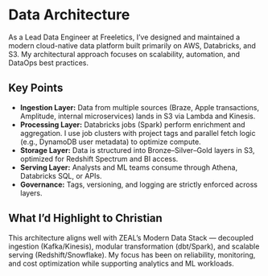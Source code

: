 # Data Architecture

As a Lead Data Engineer at Freeletics, I’ve designed and maintained a modern cloud-native data platform built primarily on AWS, Databricks, and S3. My architectural approach focuses on scalability, automation, and DataOps best practices.

## Key Points

- **Ingestion Layer:** Data from multiple sources (Braze, Apple transactions, Amplitude, internal microservices) lands in S3 via Lambda and Kinesis.
- **Processing Layer:** Databricks jobs (Spark) perform enrichment and aggregation. I use job clusters with project tags and parallel fetch logic (e.g., DynamoDB user metadata) to optimize compute.
- **Storage Layer:** Data is structured into Bronze–Silver–Gold layers in S3, optimized for Redshift Spectrum and BI access.
- **Serving Layer:** Analysts and ML teams consume through Athena, Databricks SQL, or APIs.
- **Governance:** Tags, versioning, and logging are strictly enforced across layers.

## What I’d Highlight to Christian

This architecture aligns well with ZEAL’s Modern Data Stack — decoupled ingestion (Kafka/Kinesis), modular transformation (dbt/Spark), and scalable serving (Redshift/Snowflake). My focus has been on reliability, monitoring, and cost optimization while supporting analytics and ML workloads.

